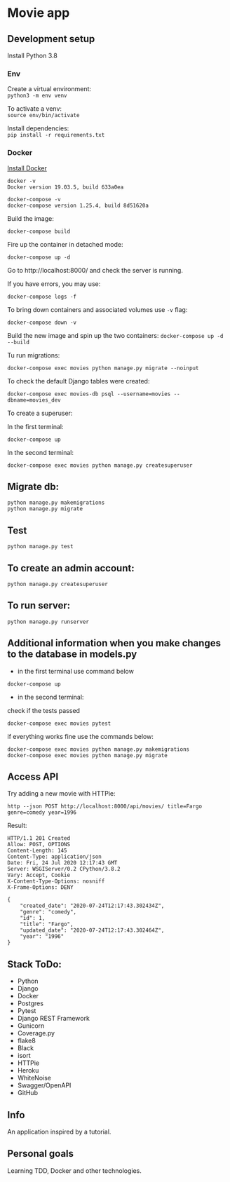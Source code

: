 # Movie app

## Development setup
Install Python 3.8

### Env
Create a virtual environment: <br/>
`python3 -m env venv`

To activate a venv: <br/>
`source env/bin/activate`

Install dependencies: <br/>
`pip install -r requirements.txt`

### Docker

[Install Docker](https://docs.docker.com/get-docker/)
```
docker -v
Docker version 19.03.5, build 633a0ea

docker-compose -v
docker-compose version 1.25.4, build 8d51620a
```
Build the image:

`docker-compose build`

Fire up the container in detached mode:

`docker-compose up -d`

Go to http://localhost:8000/ and check the server is running.

If you have errors, you may use:

`docker-compose logs -f`

To bring down containers and associated volumes use `-v` flag:

`docker-compose down -v`

Build the new image and spin up the two containers:
`docker-compose up -d --build`

Tu run migrations:

`docker-compose exec movies python manage.py migrate --noinput`

To check the default Django tables were created:

`docker-compose exec movies-db psql --username=movies --dbname=movies_dev`

To create a superuser:

In the first terminal:

`docker-compose up`

In the second terminal:

`docker-compose exec movies python manage.py createsuperuser`

## Migrate db:
`python manage.py makemigrations` <br>
`python manage.py migrate`

## Test

`python manage.py test`

## To create an admin account:

`python manage.py createsuperuser`

## To run server:

`python manage.py runserver`

## Additional information when you make changes to the database in models.py

- in the first terminal use command below

`docker-compose up`

- in the second terminal:

check if the tests passed

`docker-compose exec movies pytest`

if everything works fine use the commands below:

`docker-compose exec movies python manage.py makemigrations` <br/>
`docker-compose exec movies python manage.py migrate`

## Access API

Try adding a new movie with HTTPie:

`http --json POST http://localhost:8000/api/movies/ title=Fargo genre=comedy year=1996`

Result:

```
HTTP/1.1 201 Created
Allow: POST, OPTIONS
Content-Length: 145
Content-Type: application/json
Date: Fri, 24 Jul 2020 12:17:43 GMT
Server: WSGIServer/0.2 CPython/3.8.2
Vary: Accept, Cookie
X-Content-Type-Options: nosniff
X-Frame-Options: DENY

{
    "created_date": "2020-07-24T12:17:43.302434Z",
    "genre": "comedy",
    "id": 1,
    "title": "Fargo",
    "updated_date": "2020-07-24T12:17:43.302464Z",
    "year": "1996"
}
```


## Stack ToDo:

- Python
- Django
- Docker
- Postgres
- Pytest
- Django REST Framework
- Gunicorn
- Coverage.py
- flake8
- Black
- isort
- HTTPie
- Heroku
- WhiteNoise
- Swagger/OpenAPI
- GitHub

## Info

An application inspired by a tutorial.

## Personal goals

Learning TDD, Docker and other technologies.